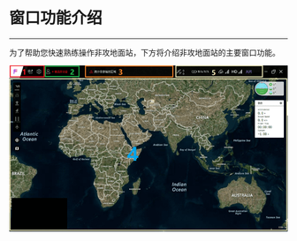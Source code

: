 # 窗口功能介绍

---

为了帮助您快速熟练操作非攻地面站，下方将介绍非攻地面站的主要窗口功能。

![binding2](/assets/Interface-function/feigong_gcs1.png)


